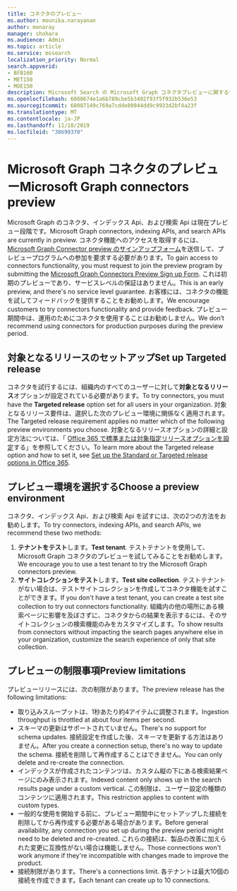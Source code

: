 ```yaml
---
title: コネクタのプレビュー
ms.author: mounika.narayanan
author: monaray
manager: shohara
ms.audience: Admin
ms.topic: article
ms.service: mssearch
localization_priority: Normal
search.appverid:
- BFB160
- MET150
- MOE150
description: Microsoft Search の Microsoft Graph コネクタプレビューに関する情報を確認します。
ms.openlocfilehash: 6080674e1a6b789cbe5b3492f93f5f932b536e53
ms.sourcegitcommit: 68087149c769a7cdde80944dd9c9933d2bf4a23f
ms.translationtype: MT
ms.contentlocale: ja-JP
ms.lasthandoff: 11/18/2019
ms.locfileid: "38699370"
---
```

# <a name="microsoft-graph-connectors-preview"></a><span data-ttu-id="a0862-103">Microsoft Graph コネクタのプレビュー</span><span class="sxs-lookup"><span data-stu-id="a0862-103">Microsoft Graph connectors preview</span></span>

<span data-ttu-id="a0862-104">Microsoft Graph のコネクタ、インデックス Api、および検索 Api は現在プレビュー段階です。</span><span class="sxs-lookup"><span data-stu-id="a0862-104">Microsoft Graph connectors, indexing APIs, and search APIs are currently in preview.</span></span> <span data-ttu-id="a0862-105">コネクタ機能へのアクセスを取得するには、 <a href="https://forms.office.com/Pages/ResponsePage.aspx?id=v4j5cvGGr0GRqy180BHbRxWYgu82J_RFnMMATAS6_chUNVYwNU1CMDNZUDBSSDZKWVo2RDJDRjRLQi4u" target="_blank">Microsoft Graph Connector preview のサインアップフォーム</a>を送信して、プレビュープログラムへの参加を要求する必要があります。</span><span class="sxs-lookup"><span data-stu-id="a0862-105">To gain access to connectors functionality, you must request to join the preview program by submitting the <a href="https://forms.office.com/Pages/ResponsePage.aspx?id=v4j5cvGGr0GRqy180BHbRxWYgu82J_RFnMMATAS6_chUNVYwNU1CMDNZUDBSSDZKWVo2RDJDRjRLQi4u" target="_blank">Microsoft Graph Connectors Preview Sign up Form</a>.</span></span> <span data-ttu-id="a0862-106">これは初期のプレビューであり、サービスレベルの保証はありません。</span><span class="sxs-lookup"><span data-stu-id="a0862-106">This is an early preview, and there's no service level guarantee.</span></span> <span data-ttu-id="a0862-107">お客様には、コネクタの機能を試してフィードバックを提供することをお勧めします。</span><span class="sxs-lookup"><span data-stu-id="a0862-107">We encourage customers to try connectors functionality and provide feedback.</span></span> <span data-ttu-id="a0862-108">プレビュー期間中は、運用のためにコネクタを使用することはお勧めしません。</span><span class="sxs-lookup"><span data-stu-id="a0862-108">We don’t recommend using connectors for production purposes during the preview period.</span></span>

## <a name="set-up-targeted-release"></a><span data-ttu-id="a0862-109">対象となるリリースのセットアップ</span><span class="sxs-lookup"><span data-stu-id="a0862-109">Set up Targeted release</span></span>
<span data-ttu-id="a0862-110">コネクタを試行するには、組織内のすべてのユーザーに対して**対象となるリリース**オプションが設定されている必要があります。</span><span class="sxs-lookup"><span data-stu-id="a0862-110">To try connectors, you must have the **Targeted release** option set for all users in your organization.</span></span> <span data-ttu-id="a0862-111">対象となるリリース要件は、選択した次のプレビュー環境に関係なく適用されます。</span><span class="sxs-lookup"><span data-stu-id="a0862-111">The Targeted release requirement applies no matter which of the following preview environments you choose.</span></span>
<span data-ttu-id="a0862-112">対象となるリリースオプションの詳細と設定方法については、「 <a href="https://docs.microsoft.com/office365/admin/manage/release-options-in-office-365?view=o365-worldwide" target="_blank">Office 365 で標準または対象指定リリースオプションを設定</a>する」を参照してください。</span><span class="sxs-lookup"><span data-stu-id="a0862-112">To learn more about the Targeted release option and how to set it, see <a href="https://docs.microsoft.com/office365/admin/manage/release-options-in-office-365?view=o365-worldwide" target="_blank">Set up the Standard or Targeted release options in Office 365</a>.</span></span>

## <a name="choose-a-preview-environment"></a><span data-ttu-id="a0862-113">プレビュー環境を選択する</span><span class="sxs-lookup"><span data-stu-id="a0862-113">Choose a preview environment</span></span> 
<span data-ttu-id="a0862-114">コネクタ、インデックス Api、および検索 Api を試すには、次の2つの方法をお勧めします。</span><span class="sxs-lookup"><span data-stu-id="a0862-114">To try connectors, indexing APIs, and search APIs, we recommend these two methods:</span></span>
1. <span data-ttu-id="a0862-115">**テナントをテスト**します。</span><span class="sxs-lookup"><span data-stu-id="a0862-115">**Test tenant**.</span></span>  <span data-ttu-id="a0862-116">テストテナントを使用して、Microsoft Graph コネクタのプレビューを試してみることをお勧めします。</span><span class="sxs-lookup"><span data-stu-id="a0862-116">We encourage you to use a test tenant to try the Microsoft Graph connectors preview.</span></span>
2. <span data-ttu-id="a0862-117">**サイトコレクションをテスト**します。</span><span class="sxs-lookup"><span data-stu-id="a0862-117">**Test site collection**.</span></span> <span data-ttu-id="a0862-118">テストテナントがない場合は、テストサイトコレクションを作成してコネクタ機能を試すことができます。</span><span class="sxs-lookup"><span data-stu-id="a0862-118">If you don't have a test tenant, you can create a test site collection to try out connectors functionality.</span></span> <span data-ttu-id="a0862-119">組織内の他の場所にある検索ページに影響を及ぼさずに、コネクタからの結果を表示するには、そのサイトコレクションの検索機能のみをカスタマイズします。</span><span class="sxs-lookup"><span data-stu-id="a0862-119">To show results from connectors without impacting the search pages anywhere else in your organization, customize the search experience of only that site collection.</span></span>

## <a name="preview-limitations"></a><span data-ttu-id="a0862-120">プレビューの制限事項</span><span class="sxs-lookup"><span data-stu-id="a0862-120">Preview limitations</span></span>
<span data-ttu-id="a0862-121">プレビューリリースには、次の制限があります。</span><span class="sxs-lookup"><span data-stu-id="a0862-121">The preview release has the following limitations:</span></span>
* <span data-ttu-id="a0862-122">取り込みスループットは、1秒あたり約4アイテムに調整されます。</span><span class="sxs-lookup"><span data-stu-id="a0862-122">Ingestion throughput is throttled at about four items per second.</span></span>
* <span data-ttu-id="a0862-123">スキーマの更新はサポートされていません。</span><span class="sxs-lookup"><span data-stu-id="a0862-123">There's no support for schema updates.</span></span> <span data-ttu-id="a0862-124">接続設定を作成した後、スキーマを更新する方法はありません。</span><span class="sxs-lookup"><span data-stu-id="a0862-124">After you create a connection setup, there's no way to update the schema.</span></span> <span data-ttu-id="a0862-125">接続を削除して再作成することはできません。</span><span class="sxs-lookup"><span data-stu-id="a0862-125">You can only delete and re-create the connection.</span></span>
* <span data-ttu-id="a0862-126">インデックスが作成されたコンテンツは、カスタム縦の下にある検索結果ページにのみ表示されます。</span><span class="sxs-lookup"><span data-stu-id="a0862-126">Indexed content only shows up in the search results page under a custom vertical.</span></span> <span data-ttu-id="a0862-127">この制限は、ユーザー設定の種類のコンテンツに適用されます。</span><span class="sxs-lookup"><span data-stu-id="a0862-127">This restriction applies to content with custom types.</span></span>
* <span data-ttu-id="a0862-128">一般的な使用を開始する前に、プレビュー期間中にセットアップした接続を削除してから再作成する必要がある場合があります。</span><span class="sxs-lookup"><span data-stu-id="a0862-128">Before general availability, any connection you set up during the preview period might need to be deleted and re-created.</span></span> <span data-ttu-id="a0862-129">これらの接続は、製品の改善に加えられた変更に互換性がない場合は機能しません。</span><span class="sxs-lookup"><span data-stu-id="a0862-129">Those connections won't work anymore if they're incompatible with changes made to improve the product.</span></span>
* <span data-ttu-id="a0862-130">接続制限があります。</span><span class="sxs-lookup"><span data-stu-id="a0862-130">There's a connections limit.</span></span> <span data-ttu-id="a0862-131">各テナントは最大10個の接続を作成できます。</span><span class="sxs-lookup"><span data-stu-id="a0862-131">Each tenant can create up to 10 connections.</span></span>
